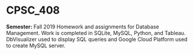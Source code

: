 # CPSC_408
**Semester:** Fall 2019
Homework and assignments for Database Management. Work is completed in SQLite, MySQL, Python, and Tableau. DbVisualizer used to display SQL queries and Google Cloud Platform used to create MySQL server.
